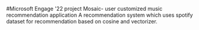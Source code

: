 #Microsoft Engage '22 project 
Mosaic- user customized music recommendation application
A recommendation system which uses spotify dataset for recommendation based on cosine and vectorizer.

